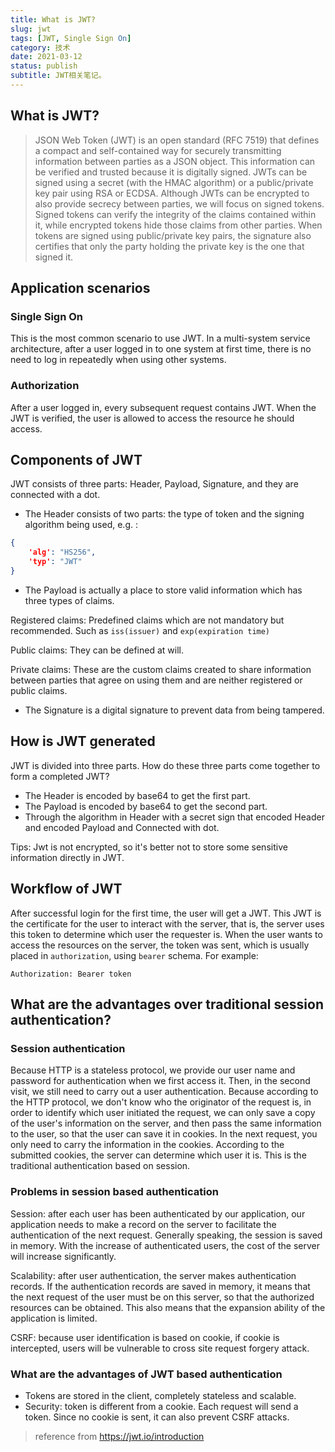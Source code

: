 ```yaml
---
title: What is JWT?
slug: jwt
tags: [JWT, Single Sign On]
category: 技术
date: 2021-03-12
status: publish
subtitle: JWT相关笔记。
---
```

## What is JWT?

> JSON Web Token (JWT) is an open standard (RFC 7519) that defines a compact and self-contained way for securely transmitting information between parties as a JSON object. This information can be verified and trusted because it is digitally signed. JWTs can be signed using a secret (with the HMAC algorithm) or a public/private key pair using RSA or ECDSA.
> Although JWTs can be encrypted to also provide secrecy between parties, we will focus on signed tokens. Signed tokens can verify the integrity of the claims contained within it, while encrypted tokens hide those claims from other parties. When tokens are signed using public/private key pairs, the signature also certifies that only the party holding the private key is the one that signed it.

## Application scenarios



### Single Sign On
This is the most common scenario to use JWT. In a multi-system service architecture, after a user logged in to one system at first time, there is no need to log in repeatedly when using other systems.

### Authorization
After a user logged in, every subsequent request contains JWT. When the JWT is verified, the user is allowed to access the resource he should access.

## Components of JWT

JWT consists of three parts: Header, Payload, Signature, and they are connected with a dot.

- The Header consists of two parts: the type of token and the signing algorithm being used, e.g. :

```json
{
    'alg': "HS256",
    'typ': "JWT"
}
```

- The Payload is actually a place to store valid information which has three types of claims. 

Registered claims: Predefined claims which are not mandatory but recommended. Such as `iss(issuer)` and `exp(expiration time)`

Public claims: They can be defined at will.

Private claims: These are the custom claims created to share information between parties that agree on using them and are neither registered or public claims.

-  The Signature is a digital signature to prevent data from being tampered.

## How is JWT generated

JWT is divided into three parts. How do these three parts come together to form a completed JWT?

- The Header is encoded by base64 to get the first part.
- The Payload is encoded by base64 to get the second part.
- Through the algorithm in Header with a secret sign that encoded Header and encoded Payload and Connected with dot.

Tips: Jwt is not encrypted, so it's better not to store some sensitive information directly in JWT.

## Workflow of JWT

After successful login for the first time, the user will get a JWT. This JWT is the certificate for the user to interact with the server, that is, the server uses this token to determine which user the requester is.
When the user wants to access the resources on the server, the token was sent, which is usually placed in `authorization`, using `bearer` schema.
For example:
```
Authorization: Bearer token
```

## What are the advantages over traditional session authentication?

### Session authentication
Because HTTP is a stateless protocol, we provide our user name and password for authentication when we first access it. Then, in the second visit, we still need to carry out a user authentication. Because according to the HTTP protocol, we don't know who the originator of the request is, in order to identify which user initiated the request, we can only save a copy of the user's information on the server, and then pass the same information to the user, so that the user can save it in cookies. In the next request, you only need to carry the information in the cookies. According to the submitted cookies, the server can determine which user it is. This is the traditional authentication based on session.

### Problems in session based authentication
Session: after each user has been authenticated by our application, our application needs to make a record on the server to facilitate the authentication of the next request. Generally speaking, the session is saved in memory. With the increase of authenticated users, the cost of the server will increase significantly.

Scalability: after user authentication, the server makes authentication records. If the authentication records are saved in memory, it means that the next request of the user must be on this server, so that the authorized resources can be obtained. This also means that the expansion ability of the application is limited.

CSRF: because user identification is based on cookie, if cookie is intercepted, users will be vulnerable to cross site request forgery attack.

### What are the advantages of JWT based authentication

- Tokens are stored in the client, completely stateless and scalable.
- Security: token is different from a cookie. Each request will send a token. Since no cookie is sent, it can also prevent CSRF attacks.

> reference from https://jwt.io/introduction